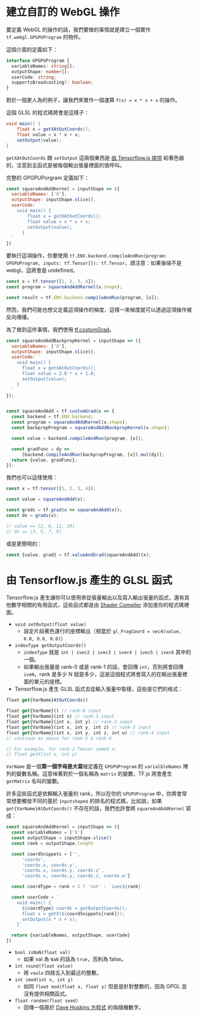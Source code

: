 # 建立自訂的 WebGL 操作

要定義 WebGL 的操作的話，我們要做的事情就是建立一個實作 `tf.webgl.GPGPUProgram` 的物件。

這個介面的定義如下：

```ts
interface GPGPUProgram {
  variableNames: string[];
  outputShape: number[];
  userCode: string;
  supportsBroadcasting?: boolean;
}
```

對於一個更人為的例子，讓我們來實作一個運算 `f(x) = x * x + x` 的操作。

這個 GLSL 的程式碼將會是這樣子：

```glsl
void main() {
    float x = getXAtOutCoords();
    float value = x * x + x;
    setOutput(value);
}
```

`getXAtOutCoords` 跟 `setOutput` 這兩個東西是 [由 Tensorflow.js 提供](https://js.tensorflow.org/tutorials/custom-webgl-op.html#stdlib) 給著色器的，注意到主函式是被每個輸出張量裡面的值呼叫。

完整的 GPGPUPorgram 定義如下：

```javascript
const squareAndAddKernel = inputShape => ({
  variableNames: ['X'],
  outputShape: inputShape.slice(),
  userCode: `
    void main() {
        float x = getXAtOutCoords();
        float value = x * x + x;
        setOutput(value);
      }
  `
})
```

要執行這項操作，你要使用 `tf.ENV.backend.compileAndRun(program: GPGPUProgram, inputs: tf.Tensor[]): tf.Tensor`，請注意：如果後端不是 webgl，這將會是 undefined。

```javascript
const x = tf.tensor([1, 2, 3, 4]);
const program = squareAndAddKernel(x.shape);

const result = tf.ENV.backend.compileAndRun(program, [x]);
```

然而，我們可能也想又定義這項操作的梯度，這樣一來梯度就可以透過這項操作被反向傳播。

為了做到這件事情，我們使用 [tf.costomGrad](https://js.tensorflow.org/api/latest/#customGrad)。

```javascript
const squareAndAddBackpropKernel = inputShape => ({
  variableNames: ['X'],
  outputShape: inputShape.slice(),
  userCode: `
    void main() {
      float x = getXAtOutCoords();
      float value = 2.0 * x + 1.0;
      setOutput(value);
    }
  `
});


const squareAndAdd = tf.customGrad(x => {
  const backend = tf.ENV.backend;
  const program = squareAndAddKernel(x.shape);
  const backpropProgram = squareAndAddBackpropKernel(x.shape);

  const value = backend.compileAndRun(program, [x]);

  const gradFunc = dy =>
      [backend.compileAndRun(backpropProgram, [x]).mul(dy)];
  return {value, gradFunc};
});
```

我們也可以這樣使用：

```javascript
const x = tf.tensor([1, 2, 3, 4]);

const value = squareAndAdd(x);

const grads = tf.grad(x => squareAndAdd(x));
const dx = grads(x);

// value == [2, 6, 12, 20]
// dx == [3, 5, 7, 9]
```

或是更簡明的：

```javascript
const {value, grad} = tf.valueAndGrad(squareAndAdd)(x);
```

# 由 Tensorflow.js 產生的 GLSL 函式

Tensorflow.js 產生讓你可以使用來從張量輸出以及寫入輸出張量的函式，還有其他數字相關的有用函式，這些函式都是由 [Shader Compiler](https://github.com/tensorflow/tfjs-core/blob/master/src/kernels/webgl/shader_compiler.ts) 添加進你的程式碼裡面。

* `void setOutput(float value)`
  * 設定片段著色運行的座標輸出（相當於 `gl_FragCoord = vec4(value, 0.0, 0.0, 0.0)`）
* `indexType getOutputCoords()`
  * `indexType` 就是 `int | ivec2 | ivec3 | ivec4 | ivec5 | ivec6` 其中的一個。
  * 如果輸出張量是 rank-0 或是 rank-1 的話，會回傳 `int`，否則將會回傳 `iveN`，rank 是多少 N 就是多少，這是這個程式將會寫入的在輸出張量裡面的單元的座標。
* Tensorflow.js 產生 GLSL 函式去從輸入張量中取樣，這些是它們的格式：

```javascript
float get{VarName}AtOutCoords()

float get{VarName}() // rank-0 input
float get{VarName}(int x) // rank-1 input
float get{VarName}(int x, int y) // rank-2 input
float get{VarName}(int x, int y, int z) // rank-3 input
float get{VarName}(int x, int y, int z, int w) // rank-4 input
// continue as above for rank-5 & rank-6

// For example, for rank-2 Tensor named x:
// float getX(int x, int y)
```

`VarName` 是一個**第一個字母是大寫**被定義在 `GPGPUProgram` 的 `varialbleNames` 陣列的變數名稱。這意味著對於一個名稱為 `matrix` 的變數，TF.js 將會產生 `getMatrix` 名叫的變數。

許多這些函式是依賴輸入張量的 rank，所以在你的 `GPGPUProgram` 中，你將會常常想要觸發不同的基於 `inputshape`s 的排名的程式碼，比如說，如果`get{VarName}AtOutCoords()` 不存在的話，我們也許會將 `squareAndAddKernel` 寫成：

```javascript
const squareAndAddKernel = inputShape => ({
  const variableNames = ['X']
  const outputShape = inputShape.slice()
  const rank = outputShape.length

  const coordSnippets = ['',
      'coords',
      'coords.x, coords.y',
      'coords.x, coords.y, coords.z',
      'coords.x, coords.y, coords.z, coords.w']

  const coordType = rank < 2 ? 'int' : `ivec${rank}`

  const userCode = `
    void main() {
      ${coordType} coords = getOutputCoords();
      float x = getX(${coordSnippets[rank]});
      setOutput(x * x + x);
    }`

  return {variableNames, outputShape, userCode}
})
```

  * `bool isNaN(float val)`
    * 如果 val 為 `NaN` 的話為 `true`，否則為 false。
  * `int round(float value)`
    * 將 `vaule` 四捨五入到最近的整數。
  * `int imod(int x, int y)`
    * 如同 `float mod(float x, float y)` 但是是針對整數的，因為 GPGL 並沒有提供相關函式。
  * `float random(float seed)`
    * 回傳一個基於 [Dave Hoskins 方程式](https://www.shadertoy.com/view/4djSRW) 的偽隨機數字。
